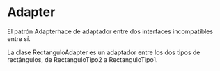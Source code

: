 # Adapter

El patrón Adapterhace de adaptador entre dos interfaces incompatibles entre sí.

La clase RectanguloAdapter es un adaptador entre los dos tipos de rectángulos, de RectanguloTipo2 a RectanguloTipo1.




